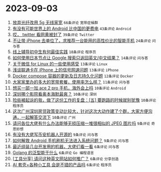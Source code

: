 # 2023-09-03

1. [放弃光纤改用 5g 无线家宽](https://www.v2ex.com/t/970460) `66条评论` `宽带症候群`
1. [有没有可能世界上的 Android 比中国的更费电](https://www.v2ex.com/t/970505) `43条评论` `Android`
1. [哎， twitter 看网黄被封了](https://www.v2ex.com/t/970467) `39条评论` `Twitter`
1. [不让带 iPhone 去单位了，求推荐一台能用的高性价比的智能手机](https://www.v2ex.com/t/970495) `24条评论` `问与答`
1. [线上辅导初中生有何最佳实践](https://www.v2ex.com/t/970470) `18条评论` `程序员`
1. [如何使用日本节点让 Google 搜索只返回英文/中文结果？](https://www.v2ex.com/t/970489) `14条评论` `问与答`
1. [关于微信 for Linux 的一些使用感受](https://www.v2ex.com/t/970506) `13条评论` `Linux`
1. [浅谈联通卡在 iPhone 上的信号网速问题](https://www.v2ex.com/t/970490) `13条评论` `iPhone`
1. [Docker compose 容器的更新及日志持久化问题](https://www.v2ex.com/t/970468) `12条评论` `Docker`
1. [大家家里办的多大的宽带套餐，使用率怎么样？](https://www.v2ex.com/t/970503) `11条评论` `问与答`
1. [想买一部一加 ace 2 pro 手机，海外会上吗](https://www.v2ex.com/t/970488) `10条评论` `Android`
1. [深圳哪个影院看奥本海默最爽？](https://www.v2ex.com/t/970482) `10条评论` `深圳`
1. [险些被起诉的我，做了这份工作的复盘：[五] 要跑路的时候就别犹豫](https://www.v2ex.com/t/970464) `10条评论` `程序员`
1. [这次广州深圳房贷政策变动比较大，针对这次大动作建了个群，大家方便沟通，一起解答交流下](https://www.v2ex.com/t/970463) `10条评论` `广州`
1. [请问各位大佬有什么办法能够无损压缩一堆很相似的 JPEG 图片吗](https://www.v2ex.com/t/970501) `9条评论` `奇思妙想`
1. [有没有大佬写币安机器人开源的](https://www.v2ex.com/t/970497) `9条评论` `问与答`
1. [如何解救 Android 手机刷机无法进入系统问题？](https://www.v2ex.com/t/970462) `9条评论` `问与答`
1. [最近组装几台开发用的机器，大佬们看一看](https://www.v2ex.com/t/970524) `6条评论` `问与答`
1. [Golang 的泛型能干什么](https://www.v2ex.com/t/970485) `6条评论` `Go 编程语言`
1. [[工具分享] 请问这种英文网站如何推广？](https://www.v2ex.com/t/970479) `6条评论` `分享创造`
1. [AI 套壳+各种小工具 会是不错的产品吗](https://www.v2ex.com/t/970465) `6条评论` `程序员`
